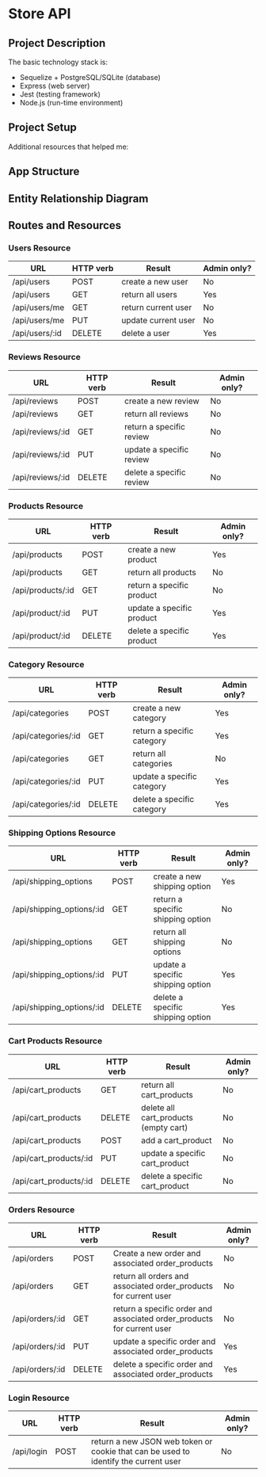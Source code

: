 # Store API

## Project Description
The basic technology stack is:
* Sequelize + PostgreSQL/SQLite (database)
* Express (web server)
* Jest (testing framework)
* Node.js (run-time environment)

## Project Setup


Additional resources that helped me:


## App Structure


## Entity Relationship Diagram


## Routes and Resources
### Users Resource
|URL|HTTP verb|Result|Admin only?|
|---|---|---|---|
/api/users|POST|create a new user|No|
/api/users|GET|return all users|Yes|
/api/users/me|GET|return current user|No|
/api/users/me|PUT|update current user|No|
/api/users/:id|DELETE|delete a user|Yes|
### Reviews Resource
|URL|HTTP verb|Result|Admin only?|
|---|---|---|---|
/api/reviews|POST|create a new review|No|
/api/reviews|GET|return all reviews|No|
/api/reviews/:id|GET|return a specific review|No|
/api/reviews/:id|PUT|update a specific review|No|
/api/reviews/:id|DELETE|delete a specific review|No|

### Products Resource
|URL|HTTP verb|Result|Admin only?|
|---|---|---|---|
/api/products|POST|create a new product|Yes|
/api/products|GET|return all products|No|
/api/products/:id|GET|return a specific product|No|
/api/product/:id|PUT|update a specific product|Yes|
/api/product/:id|DELETE|delete a specific product|Yes|

### Category Resource
|URL|HTTP verb|Result|Admin only?|
|---|---|---|---|
/api/categories|POST|create a new category|Yes|
/api/categories/:id|GET|return a specific category|Yes|
/api/categories|GET|return all categories|No|
/api/categories/:id|PUT|update a specific category|Yes|
/api/categories/:id|DELETE|delete a specific category|Yes|

### Shipping Options Resource
|URL|HTTP verb|Result|Admin only?|
|---|---|---|---|
/api/shipping_options|POST|create a new shipping option|Yes|
/api/shipping_options/:id|GET|return a specific shipping option|No|
/api/shipping_options|GET|return all shipping options|No|
/api/shipping_options/:id|PUT|update a specific shipping option|Yes|
/api/shipping_options/:id|DELETE|delete a specific shipping option|Yes|

### Cart Products Resource
|URL|HTTP verb|Result|Admin only?|
|---|---|---|---|
/api/cart_products|GET|return all cart_products|No|
/api/cart_products|DELETE|delete all cart_products (empty cart)|No|
/api/cart_products|POST|add a cart_product|No|
/api/cart_products/:id|PUT|update a specific cart_product|No|
/api/cart_products/:id|DELETE|delete a specific cart_product|No|

### Orders Resource
|URL|HTTP verb|Result|Admin only?|
|---|---|---|---|
/api/orders|POST|Create a new order and associated order_products|No|
/api/orders|GET|return all orders and associated order_products for current user|No|
/api/orders/:id|GET|return a specific order and associated order_products for current user|No|
/api/orders/:id|PUT|update a specific order and associated order_products|Yes|
/api/orders/:id|DELETE|delete a specific order and associated order_products|Yes|

### Login Resource
|URL|HTTP verb|Result|Admin only?|
|---|---|---|---|
/api/login|POST|return a new JSON web token or cookie that can be used to identify the current user|No|
